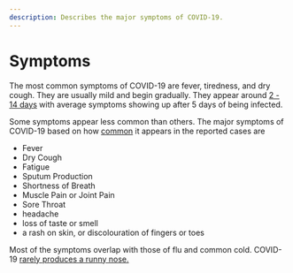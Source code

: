 ```yaml
---
description: Describes the major symptoms of COVID-19.
---
```


# Symptoms

The most common symptoms of COVID-19 are fever, tiredness, and dry cough. They are usually mild and begin gradually. They appear around [2 - 14 days](https://www.cdc.gov/coronavirus/2019-ncov/about/symptoms.html) with average symptoms showing up after 5 days of being infected.

Some symptoms appear less common than others. The major symptoms of COVID-19 based on how [common](https://ourworldindata.org/coronavirus#the-symptoms-of-covid-19) it appears in the reported cases are 

* Fever 
* Dry Cough 
* Fatigue 
* Sputum Production 
* Shortness of Breath 
* Muscle Pain or Joint Pain
* Sore Throat 
* headache
* loss of taste or smell
* a rash on skin, or discolouration of fingers or toes


Most of the symptoms overlap with those of flu and common cold. COVID-19 [rarely produces a runny nose.](https://ourworldindata.org/coronavirus#the-symptoms-of-covid-19)

